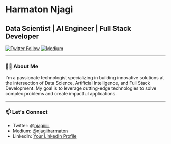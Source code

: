 # Harmaton Njagi

## Data Scientist | AI Engineer | Full Stack Developer


[![Twitter Follow](https://img.shields.io/twitter/follow/njagiiiiii?logo=twitter&style=for-the-badge)](https://twitter.com/njagiiiiii)
[![Medium](https://img.shields.io/badge/Medium-12100E?style=for-the-badge&logo=medium&logoColor=white)](https://medium.com/@njagiiharmaton)

---

### 👨‍💻 About Me

I'm a passionate technologist specializing in building innovative solutions at the intersection of Data Science, Artificial Intelligence, and Full Stack Development. My goal is to leverage cutting-edge technologies to solve complex problems and create impactful applications.


---

### 📫 Let's Connect

- Twitter: [@njagiiiiii](https://twitter.com/njagiiiiii)
- Medium: [@njagiiharmaton](https://medium.com/@njagiiharmaton)
- LinkedIn: [Your LinkedIn Profile](https://www.linkedin.com/in/yourprofile)















